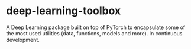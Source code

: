 # deep-learning-toolbox
A Deep Learning package built on top of PyTorch to encapsulate some of the most used utilities (data, functions, models and more). In continuous development.
